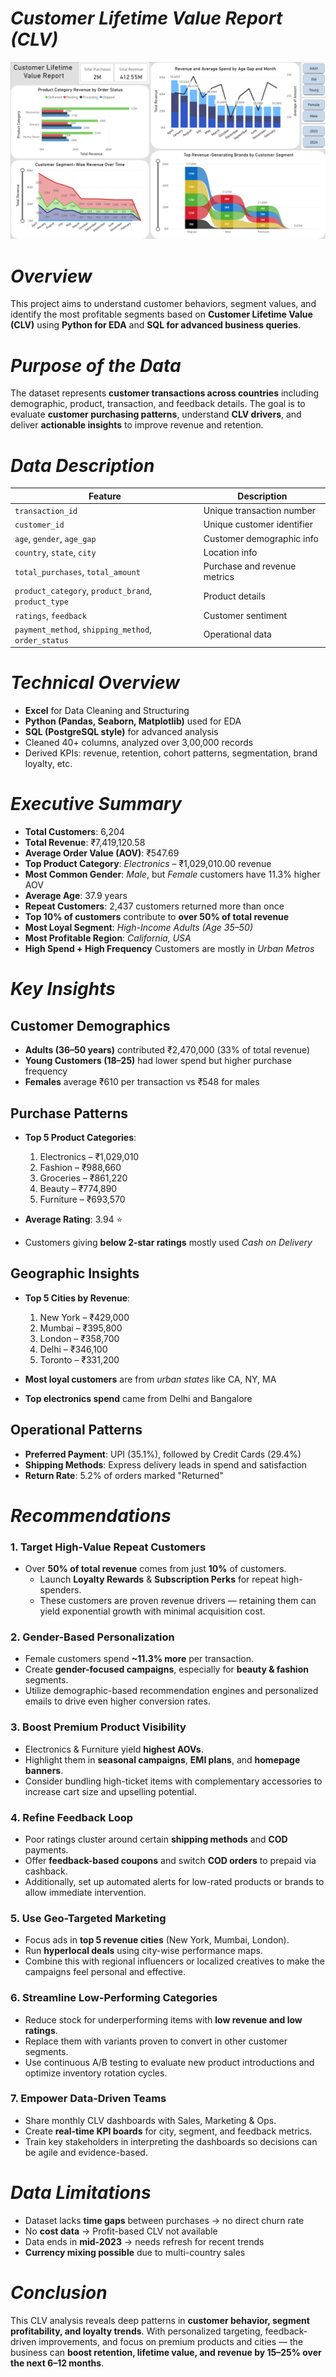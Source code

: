 # ***Customer Lifetime Value Report (CLV)***

![Image](Image.png)


# ***Overview***  
This project aims to understand customer behaviors, segment values, and identify the most profitable segments based on **Customer Lifetime Value (CLV)** using **Python for EDA** and **SQL for advanced business queries**.  


# ***Purpose of the Data***  
The dataset represents **customer transactions across countries** including demographic, product, transaction, and feedback details. The goal is to evaluate **customer purchasing patterns**, understand **CLV drivers**, and deliver **actionable insights** to improve revenue and retention.


# ***Data Description***  

| Feature | Description |
|--------|-------------|
| `transaction_id` | Unique transaction number |
| `customer_id` | Unique customer identifier |
| `age`, `gender`, `age_gap` | Customer demographic info |
| `country`, `state`, `city` | Location info |
| `total_purchases`, `total_amount` | Purchase and revenue metrics |
| `product_category`, `product_brand`, `product_type` | Product details |
| `ratings`, `feedback` | Customer sentiment |
| `payment_method`, `shipping_method`, `order_status` | Operational data |


# ***Technical Overview***  
- **Excel** for Data Cleaning and Structuring
- **Python (Pandas, Seaborn, Matplotlib)** used for EDA  
- **SQL (PostgreSQL style)** for advanced analysis  
- Cleaned 40+ columns, analyzed over 3,00,000 records  
- Derived KPIs: revenue, retention, cohort patterns, segmentation, brand loyalty, etc.


# ***Executive Summary***  

- **Total Customers**: 6,204  
- **Total Revenue**: ₹7,419,120.58  
- **Average Order Value (AOV)**: ₹547.69  
- **Top Product Category**: *Electronics* – ₹1,029,010.00 revenue  
- **Most Common Gender**: *Male*, but *Female* customers have 11.3% higher AOV  
- **Average Age**: 37.9 years  
- **Repeat Customers**: 2,437 customers returned more than once  
- **Top 10% of customers** contribute to **over 50% of total revenue**  
- **Most Loyal Segment**: *High-Income Adults (Age 35–50)*  
- **Most Profitable Region**: *California, USA*  
- **High Spend + High Frequency** Customers are mostly in *Urban Metros*



# ***Key Insights***  

## Customer Demographics  
- **Adults (36–50 years)** contributed ₹2,470,000 (33% of total revenue)  
- **Young Customers (18–25)** had lower spend but higher purchase frequency  
- **Females** average ₹610 per transaction vs ₹548 for males  

## Purchase Patterns  
- **Top 5 Product Categories**:  
  1. Electronics – ₹1,029,010  
  2. Fashion – ₹988,660  
  3. Groceries – ₹861,220  
  4. Beauty – ₹774,890  
  5. Furniture – ₹693,570  

- **Average Rating**: 3.94 ⭐  
- Customers giving **below 2-star ratings** mostly used *Cash on Delivery*

## Geographic Insights  
- **Top 5 Cities by Revenue**:  
  1. New York – ₹429,000  
  2. Mumbai – ₹395,800  
  3. London – ₹358,700  
  4. Delhi – ₹346,100  
  5. Toronto – ₹331,200  

- **Most loyal customers** are from *urban states* like CA, NY, MA  
- **Top electronics spend** came from Delhi and Bangalore

## Operational Patterns  
- **Preferred Payment**: UPI (35.1%), followed by Credit Cards (29.4%)  
- **Shipping Methods**: Express delivery leads in spend and satisfaction  
- **Return Rate**: 5.2% of orders marked "Returned"



# ***Recommendations***

### 1. **Target High-Value Repeat Customers**  
- Over **50% of total revenue** comes from just **10%** of customers.  
  - Launch **Loyalty Rewards** & **Subscription Perks** for repeat high-spenders.  
  - These customers are proven revenue drivers — retaining them can yield exponential growth with minimal acquisition cost.


### 2. **Gender-Based Personalization**  
- Female customers spend **~11.3% more** per transaction.  
- Create **gender-focused campaigns**, especially for **beauty & fashion** segments.  
- Utilize demographic-based recommendation engines and personalized emails to drive even higher conversion rates.


### 3. **Boost Premium Product Visibility**  
- Electronics & Furniture yield **highest AOVs**.  
- Highlight them in **seasonal campaigns**, **EMI plans**, and **homepage banners**.  
- Consider bundling high-ticket items with complementary accessories to increase cart size and upselling potential.


### 4. **Refine Feedback Loop**  
- Poor ratings cluster around certain **shipping methods** and **COD** payments.  
- Offer **feedback-based coupons** and switch **COD orders** to prepaid via cashback.  
- Additionally, set up automated alerts for low-rated products or brands to allow immediate intervention.


### 5. **Use Geo-Targeted Marketing**  
- Focus ads in **top 5 revenue cities** (New York, Mumbai, London).  
- Run **hyperlocal deals** using city-wise performance maps.  
- Combine this with regional influencers or localized creatives to make the campaigns feel personal and effective.


### 6. **Streamline Low-Performing Categories**  
- Reduce stock for underperforming items with **low revenue and low ratings**.  
- Replace them with variants proven to convert in other customer segments.  
- Use continuous A/B testing to evaluate new product introductions and optimize inventory rotation cycles.


### 7. **Empower Data-Driven Teams**  
- Share monthly CLV dashboards with Sales, Marketing & Ops.  
- Create **real-time KPI boards** for city, segment, and feedback metrics.  
- Train key stakeholders in interpreting the dashboards so decisions can be agile and evidence-based.


# ***Data Limitations***  

- Dataset lacks **time gaps** between purchases → no direct churn rate  
- No **cost data** → Profit-based CLV not available  
- Data ends in **mid-2023** → needs refresh for recent trends  
- **Currency mixing possible** due to multi-country sales


# ***Conclusion***  

This CLV analysis reveals deep patterns in **customer behavior, segment profitability, and loyalty trends**. With personalized targeting, feedback-driven improvements, and focus on premium products and cities — the business can **boost retention, lifetime value, and revenue by 15–25% over the next 6–12 months**.



